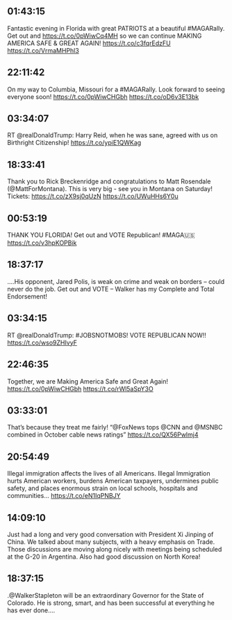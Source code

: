 ## 01:43:15
Fantastic evening in Florida with great PATRIOTS at a beautiful #MAGARally. Get out and https://t.co/0pWiwCq4MH so we can continue MAKING AMERICA SAFE &amp; GREAT AGAIN! https://t.co/c3fqrEdzFU https://t.co/VrmaMHPhl3
## 22:11:42
On my way to Columbia, Missouri for a #MAGARally. Look forward to seeing everyone soon! https://t.co/0pWiwCHGbh https://t.co/oD6v3E13bk
## 03:34:07
RT @realDonaldTrump: Harry Reid, when he was sane, agreed with us on Birthright Citizenship! https://t.co/ypiE1QWKag
## 18:33:41
Thank you to Rick Breckenridge and congratulations to Matt Rosendale (@MattForMontana). This is very big - see you in Montana on Saturday! Tickets: https://t.co/zX9sj0qUzN https://t.co/UWuHHs6Y0u
## 00:53:19
THANK YOU FLORIDA! Get out and VOTE Republican! #MAGA🇺🇸
https://t.co/v3hpKOPBik
## 18:37:17
....His opponent, Jared Polis, is weak on crime and weak on borders – could never do the job. Get out and VOTE – Walker has my Complete and Total Endorsement!
## 03:34:15
RT @realDonaldTrump: #JOBSNOTMOBS! VOTE REPUBLICAN NOW!! https://t.co/wso9ZHIvyF
## 22:46:35
Together, we are Making America Safe and Great Again! https://t.co/0pWiwCHGbh https://t.co/rWl5aSpY3O
## 03:33:01
That’s because they treat me fairly!
“@FoxNews tops @CNN and @MSNBC combined in October cable news ratings” https://t.co/QX56Pwlmj4
## 20:54:49
Illegal immigration affects the lives of all Americans. Illegal Immigration hurts American workers, burdens American taxpayers, undermines public safety, and places enormous strain on local schools, hospitals and communities...
https://t.co/eN1IqPNBJY
## 14:09:10
Just had a long and very good conversation with President Xi Jinping of China. We talked about many subjects, with a heavy emphasis on Trade. Those discussions are moving along nicely with meetings being scheduled at the G-20 in Argentina. Also had good discussion on North Korea!
## 18:37:15
.@WalkerStapleton will be an extraordinary Governor for the State of Colorado. He is strong, smart, and has been successful at everything he has ever done....
